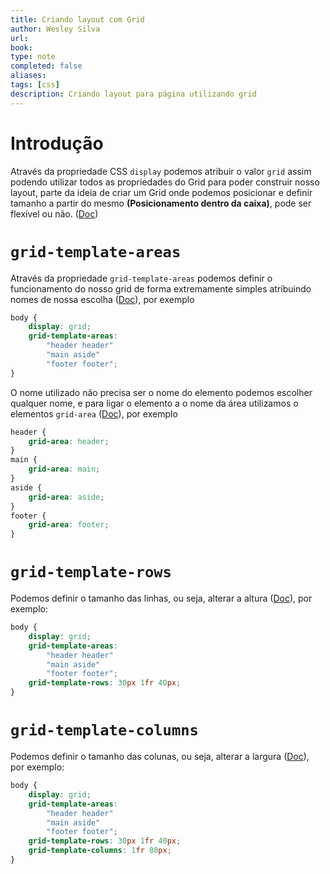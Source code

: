 ```yaml
---
title: Criando layout com Grid
author: Wesley Silva
url:
book:
type: note
completed: false
aliases:
tags: [css]
description: Criando layout para página utilizando grid 
---
```

# Introdução
Através da propriedade CSS `display` podemos atribuir o valor `grid` assim podendo utilizar todos as propriedades do Grid para poder construir nosso layout, parte da ideia de criar um Grid onde podemos posicionar e definir tamanho a partir do mesmo **(Posicionamento dentro da caixa)**, pode ser flexível ou não. ([Doc](https://developer.mozilla.org/pt-BR/docs/Web/CSS/grid))

# `grid-template-areas`
Através da propriedade `grid-template-areas` podemos definir o funcionamento do nosso grid de forma extremamente simples atribuindo nomes de nossa escolha ([Doc](https://developer.mozilla.org/en-US/docs/Web/CSS/grid-template-areas)), por exemplo
```css
body {
	display: grid;
	grid-template-areas:
		"header header"
		"main aside"
		"footer footer";
}
```
O nome utilizado não precisa ser o nome do elemento podemos escolher qualquer nome, e para ligar o elemento a o nome da área utilizamos o elementos `grid-area` ([Doc](https://developer.mozilla.org/en-US/docs/Glossary/Grid_Areas)), por exemplo
```css
header {
	grid-area: header;
}
main {
	grid-area: main;
}
aside {
	grid-area: aside;
}
footer {
	grid-area: footer;
}
```

# `grid-template-rows`
Podemos definir o tamanho das linhas, ou seja, alterar a altura ([Doc](https://developer.mozilla.org/pt-BR/docs/Web/CSS/grid-template-rows)), por exemplo:
```css
body {
	display: grid;
	grid-template-areas:
		"header header"
		"main aside"
		"footer footer";
	grid-template-rows: 30px 1fr 40px;
}
```

# `grid-template-columns`
Podemos definir o tamanho das colunas, ou seja, alterar a largura ([Doc](https://developer.mozilla.org/en-US/docs/Web/CSS/grid-template-columns)), por exemplo:
```css
body {
	display: grid;
	grid-template-areas:
		"header header"
		"main aside"
		"footer footer";
	grid-template-rows: 30px 1fr 40px;
	grid-template-columns: 1fr 80px;
}
```